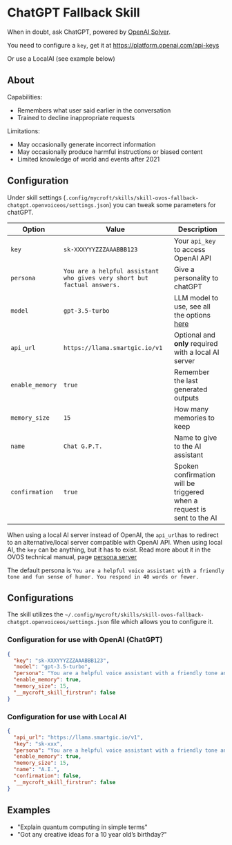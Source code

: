 # ChatGPT Fallback Skill

When in doubt, ask ChatGPT, powered by [OpenAI Solver](https://github.com/OpenVoiceOS/ovos-solver-plugin-openai-persona).

You need to configure a `key`, get it at https://platform.openai.com/api-keys

Or use a LocalAI (see example below)

## About

Capabilities:

- Remembers what user said earlier in the conversation
- Trained to decline inappropriate requests

Limitations:

- May occasionally generate incorrect information
- May occasionally produce harmful instructions or biased content
- Limited knowledge of world and events after 2021

## Configuration

Under skill settings (`.config/mycroft/skills/skill-ovos-fallback-chatgpt.openvoiceos/settings.json`) you can tweak some parameters for chatGPT.

| Option          | Value                                                                   | Description                                                                           |
| --------------- | ----------------------------------------------------------------------- | ------------------------------------------------------------------------------------- |
| `key`           | `sk-XXXYYYZZZAAABBB123`                                                 | Your `api_key` to access OpenAI API                                                   |
| `persona`       | `You are a helpful assistant who gives very short but factual answers.` | Give a personality to chatGPT                                                         |
| `model`         | `gpt-3.5-turbo`                                                         | LLM model to use, see all the options [here](https://platform.openai.com/docs/models) |
| `api_url`       | `https://llama.smartgic.io/v1`                                          | Optional and **only** required with a local AI server                                 |
| `enable_memory` | `true`                                                                  | Remember the last generated outputs                                                   |
| `memory_size`   | `15`                                                                    | How many memories to keep                                                             |
| `name`          | `Chat G.P.T.`                                                           | Name to give to the AI assistant                                                      |
| `confirmation`  | `true`                                                                  | Spoken confirmation will be triggered when a request is sent to the AI                |

When using a local AI server instead of OpenAI, the `api_url`has to redirect to an alternative/local server compatible with OpenAI API. When using local AI, the `key` can be anything, but it has to exist. Read more about it in the OVOS technical manual, page [persona server](https://openvoiceos.github.io/ovos-technical-manual/persona_server/#compatible-projects)

The default persona is `You are a helpful voice assistant with a friendly tone and fun sense of humor. You respond in 40 words or fewer.`

## Configurations

The skill utilizes the `~/.config/mycroft/skills/skill-ovos-fallback-chatgpt.openvoiceos/settings.json` file which allows you to configure it.

### Configuration for use with OpenAI **(ChatGPT)**

```json
{
  "key": "sk-XXXYYYZZZAAABBB123",
  "model": "gpt-3.5-turbo",
  "persona": "You are a helpful voice assistant with a friendly tone and fun sense of humor",
  "enable_memory": true,
  "memory_size": 15,
  "__mycroft_skill_firstrun": false
}
```

### Configuration for use with Local AI

```json
{
  "api_url": "https://llama.smartgic.io/v1",
  "key": "sk-xxx",
  "persona": "You are a helpful voice assistant with a friendly tone and fun sense of humor",
  "enable_memory": true,
  "memory_size": 15,
  "name": "A.I.",
  "confirmation": false,
  "__mycroft_skill_firstrun": false
}
```

## Examples

- "Explain quantum computing in simple terms"
- "Got any creative ideas for a 10 year old’s birthday?"
